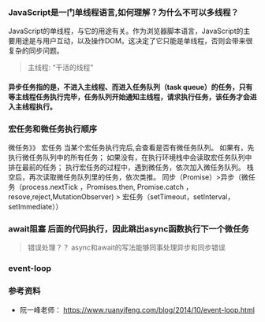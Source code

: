 ### JavaScript是一门单线程语言,如何理解？为什么不可以多线程？
JavaScript的单线程，与它的用途有关。作为浏览器脚本语言，JavaScript的主要用途是与用户互动，以及操作DOM。这决定了它只能是单线程，否则会带来很复杂的同步问题。
> 主线程: “干活的线程”
#### 异步任务指的是，不进入主线程、而进入任务队列（task queue）的任务，只有等主线程任务执行完毕，任务队列开始通知主线程，请求执行任务，该任务才会进入主线程执行。
### 宏任务和微任务执行顺序
微任务》》 宏任务
当某个宏任务执行完后,会查看是否有微任务队列。
如果有，先执行微任务队列中的所有任务；
如果没有，在执行环境栈中会读取宏任务队列中排在最前的任务；
执行宏任务的过程中，遇到微任务，依次加入微任务队列。
栈空后，再次读取微任务队列里的任务，依次类推。
同步（Promise）>异步（微任务（process.nextTick ，Promises.then, Promise.catch ，resove,reject,MutationObserver) > 宏任务（setTimeout，setInterval，setImmediate））
### await阻塞 后面的代码执行，因此跳出async函数执行下一个微任务
> 错误处理？？ async和await的写法能够同事处理异步和同步错误
### event-loop


### 参考资料
- 阮一峰老师： https://www.ruanyifeng.com/blog/2014/10/event-loop.html